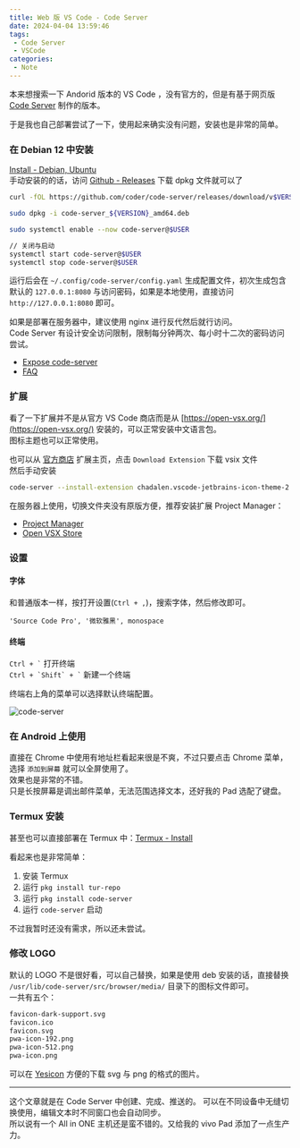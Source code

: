 ```yaml
---
title: Web 版 VS Code - Code Server
date: 2024-04-04 13:59:46
tags:
 - Code Server
 - VSCode
categories:
 - Note
---
```


本来想搜索一下 Andorid 版本的 VS Code ，没有官方的，但是有基于网页版 [Code Server](https://github.com/coder/code-server) 制作的版本。  

于是我也自己部署尝试了一下，使用起来确实没有问题，安装也是非常的简单。

<!--more-->

### 在 Debian 12 中安装
[Install - Debian, Ubuntu](https://coder.com/docs/code-server/latest/install#debian-ubuntu)  
手动安装的的话，访问 [Github - Releases](https://github.com/coder/code-server/releases) 下载 dpkg 文件就可以了  

```sh
curl -fOL https://github.com/coder/code-server/releases/download/v$VERSION/code-server_${VERSION}_amd64.deb

sudo dpkg -i code-server_${VERSION}_amd64.deb

sudo systemctl enable --now code-server@$USER

// 关闭与启动
systemctl start code-server@$USER
systemctl stop code-server@$USER
```

运行后会在 `~/.config/code-server/config.yaml` 生成配置文件，初次生成包含默认的 `127.0.0.1:8080` 与访问密码，如果是本地使用，直接访问 `http://127.0.0.1:8080` 即可。  

如果是部署在服务器中，建议使用 nginx 进行反代然后就行访问。  
Code Server 有设计安全访问限制，限制每分钟两次、每小时十二次的密码访问尝试。    
- [Expose code-server](https://coder.com/docs/code-server/latest/guide#expose-code-server)
- [FAQ](https://coder.com/docs/code-server/latest/FAQ)

### 扩展

看了一下扩展并不是从官方 VS Code 商店而是从 [https://open-vsx.org/](https://open-vsx.org/) 安装的，可以正常安装中文语言包。  
图标主题也可以正常使用。  

也可以从 [官方商店](https://marketplace.visualstudio.com/) 扩展主页，点击 `Download Extension` 下载 vsix 文件  
然后手动安装  
```sh
code-server --install-extension chadalen.vscode-jetbrains-icon-theme-2.18.0.vsix
```

在服务器上使用，切换文件夹没有原版方便，推荐安装扩展 Project Manager：
 - [Project Manager](https://marketplace.visualstudio.com/items?itemName=alefragnani.project-manager)
 - [Open VSX Store](https://open-vsx.org/extension/alefragnani/project-manager)

### 设置
#### 字体
和普通版本一样，按打开设置(`Ctrl + ,`)，搜索字体，然后修改即可。 
```
'Source Code Pro', '微软雅黑', monospace
```

#### 终端
`` Ctrl + ` `` 打开终端  
`` Ctrl + `Shift` + ` `` 新建一个终端

终端右上角的菜单可以选择默认终端配置。  

![code-server](https://m.nep.me/blog/post/code-server.png)

### 在 Android 上使用 
直接在 Chrome 中使用有地址栏看起来很是不爽，不过只要点击 Chrome 菜单，选择 `添加到屏幕` 就可以全屏使用了。  
效果也是非常的不错。  
只是长按屏幕是调出邮件菜单，无法范围选择文本，还好我的 Pad 选配了键盘。

### Termux 安装
甚至也可以直接部署在 Termux 中：[Termux - Install](https://coder.com/docs/code-server/latest/termux#install)  

看起来也是非常简单：
1. 安装 Termux
2. 运行 `pkg install tur-repo`
3. 运行 `pkg install code-server`
4. 运行 `code-server` 启动

不过我暂时还没有需求，所以还未尝试。 

### 修改 LOGO
默认的 LOGO 不是很好看，可以自己替换，如果是使用 deb 安装的话，直接替换 `/usr/lib/code-server/src/browser/media/` 目录下的图标文件即可。  
一共有五个：
```sh
favicon-dark-support.svg
favicon.ico
favicon.svg
pwa-icon-192.png
pwa-icon-512.png
pwa-icon.png
```
可以在 [Yesicon](https://yesicon.app/) 方便的下载 svg 与 png 的格式的图片。  

--- 

这个文章就是在 Code Server 中创建、完成、推送的。
可以在不同设备中无缝切换使用，编辑文本时不同窗口也会自动同步。   
所以说有一个 All in ONE 主机还是蛮不错的。又给我的 vivo Pad 添加了一点生产力。    
